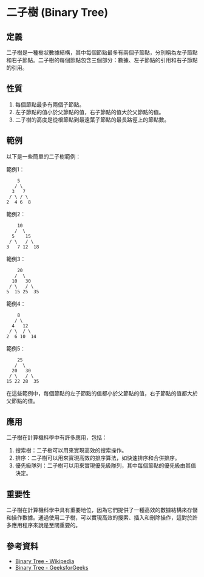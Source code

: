 # 二子樹 (Binary Tree)

## 定義
二子樹是一種樹狀數據結構，其中每個節點最多有兩個子節點，分別稱為左子節點和右子節點。二子樹的每個節點包含三個部分：數據、左子節點的引用和右子節點的引用。

## 性質
1. 每個節點最多有兩個子節點。
2. 左子節點的值小於父節點的值，右子節點的值大於父節點的值。
3. 二子樹的高度是從根節點到最遠葉子節點的最長路徑上的節點數。

## 範例
以下是一些簡單的二子樹範例：

範例1：
```
    5
   / \
  3   7
 / \ / \
2  4 6  8
```

範例2：
```
    10
   /  \
  5    15
 / \   / \
3   7 12  18
```

範例3：
```
    20
   /  \
  10   30
 / \   / \
5  15 25  35
```

範例4：
```
    8
   / \
  4   12
 / \  / \
2  6 10  14
```

範例5：
```
    25
   /  \
  20   30
 / \   / \
15 22 28  35
```

在這些範例中，每個節點的左子節點的值都小於父節點的值，右子節點的值都大於父節點的值。

## 應用
二子樹在計算機科學中有許多應用，包括：
1. 搜索樹：二子樹可以用來實現高效的搜索操作。
2. 排序：二子樹可以用來實現高效的排序算法，如快速排序和合併排序。
3. 優先級隊列：二子樹可以用來實現優先級隊列，其中每個節點的優先級由其值決定。

## 重要性
二子樹在計算機科學中具有重要地位，因為它們提供了一種高效的數據結構來存儲和操作數據。通過使用二子樹，可以實現高效的搜索、插入和刪除操作，這對於許多應用程序來說是至關重要的。

## 參考資料
- [Binary Tree - Wikipedia](https://zh.wikipedia.org/wiki/%E4%BA%8C%E5%AD%90%E6%A0%91)
- [Binary Tree - GeeksforGeeks](https://www.geeksforgeeks.org/binary-tree-data-structure/)

